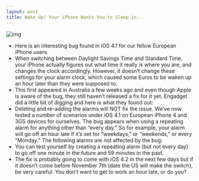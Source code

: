 ```yaml
---
layout: post
title: Wake Up! Your iPhone Wants You to Sleep in...
---
```

![img](http://media.idownloadblog.com/wp-content/uploads/2010/11/iPhone-Clock-icon.jpg)
* Here is an interesting bug found in iOS 4.1 for our fellow European iPhone users.
* When switching between Daylight Savings Time and Standard Time, your iPhone actually figures out what time it really is where you are, and changes the clock accordingly. However, it doesn’t change these settings for your alarm clock, which caused some Euros to be waken up an hour later than they were supposed to.
* This first appeared in Australia a few weeks ago and even though Apple is aware of the bug, they still haven’t released a fix for it yet. Engadget did a little bit of digging and here is what they found out:
* Deleting and re-adding the alarms will NOT fix the issue. We’ve now tested a number of scenarios under iOS 4.1 on European iPhone 4 and 3GS devices for ourselves. The bug appears when using a repeating alarm for anything other than “every day.” So for example, your alarm will go off an hour late if it’s set for “weekdays,” or “weekends,” or every “Monday.” The following alarms are not affected by the bug:
* You can test yourself by creating a repeating alarm (but not every day) to go off one minute in the future and 59 minutes in the past.
* The fix is probably going to come with iOS 4.2 in the next few days but if it doesn’t come before November 7th (date the US will make the switch), be very careful. You don’t want to get to work an hour late, or do you?

